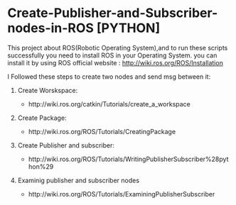 # Create-Publisher-and-Subscriber-nodes-in-ROS [PYTHON]

This project about ROS(Robotic Operating System),and
to run these scripts successfully you need to install ROS in your Operating System.
you can install it by using ROS official website : <a> http://wiki.ros.org/ROS/Installation</a>

I Followed these steps to create two nodes and send msg between it:
<ol>
  <li>
    Create Worskspace:
    <ul>
      <li>
        <p> http://wiki.ros.org/catkin/Tutorials/create_a_workspace </p>
      </li>
    </ul>
   
  </li>
 
  <li>
   Create Package:
    <ul>
      <li>
        <p>http://wiki.ros.org/ROS/Tutorials/CreatingPackage</p>
      </li>
    </ul>
   
  </li>
  
  <li>
   Create Publisher and subscriber:
    <ul>
      <li>
        <p>http://wiki.ros.org/ROS/Tutorials/WritingPublisherSubscriber%28python%29</p>
      </li>
    </ul>
   
  </li>
  <li>
    Examinig publisher and subscriber nodes
    <ul>
      <li>
        <p> http://wiki.ros.org/ROS/Tutorials/ExaminingPublisherSubscriber</p>
      </li>
    </ul>
   
  </li>

  
  <ol>
